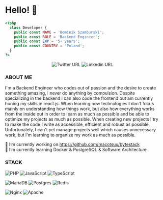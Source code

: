 # Hello! 👋


```php
<?php
  class Developer {
    public const NAME = 'Dominik Szamburski';
    public const ROLE = 'Backend Engineer';
    public const EXP = '5+ years';
    public const COUNTRY = 'Poland';
  }
?>
```
<div align="center">

![Twitter URL](https://img.shields.io/badge/Twitter-1DA1F2?style=for-the-badge&logo=twitter&logoColor=white&url=https%3A%2F%2Ftwitter.com%2Fmacotssu)
![Linkedin URL](https://img.shields.io/badge/LinkedIn-0077B5?style=for-the-badge&logo=linkedin&logoColor=white&url=https://www.linkedin.com/in/dominik-szamburski-a1768017a/)

</div>

### ABOUT ME
I'm a Backend Engineer who codes out of passion and the desire to create something amazing, I never do anything by compulsion. Despite specializing in the backend I can also code the frontend but am currently honing my skills in react.js. When learning new technologies I don't focus mainly on understanding how things work, but also how everything works from the inside out in order to learn as much as possible and be able to optimize my projects as much as possible. When creating new projects I try to make the code I write as accessible, efficient and robust as possible. Unfortunately, I can't yet manage projects well which causes unnecessary work, but I'm learning to organize my work as much as possible.

🔭 I’m currently working on https://github.com/macotsuu/bytestack <br>
🌱 I’m currently learning Docker & PostgreSQL & Software Architecture

### STACK

![PHP](https://img.shields.io/badge/php-%23777BB4.svg?style=for-the-badge&logo=php&logoColor=white) ![JavaScript](https://img.shields.io/badge/javascript-%23323330.svg?style=for-the-badge&logo=javascript&logoColor=%23F7DF1E) ![TypeScript](https://img.shields.io/badge/typescript-%23007ACC.svg?style=for-the-badge&logo=typescript&logoColor=white)

![MariaDB](https://img.shields.io/badge/MariaDB-003545?style=for-the-badge&logo=mariadb&logoColor=white) ![Postgres](https://img.shields.io/badge/postgres-%23316192.svg?style=for-the-badge&logo=postgresql&logoColor=white) ![Redis](https://img.shields.io/badge/redis-%23DD0031.svg?style=for-the-badge&logo=redis&logoColor=white)

![Nginx](https://img.shields.io/badge/nginx-%23009639.svg?style=for-the-badge&logo=nginx&logoColor=white) ![Apache](https://img.shields.io/badge/apache-%23D42029.svg?style=for-the-badge&logo=apache&logoColor=white) <br>
